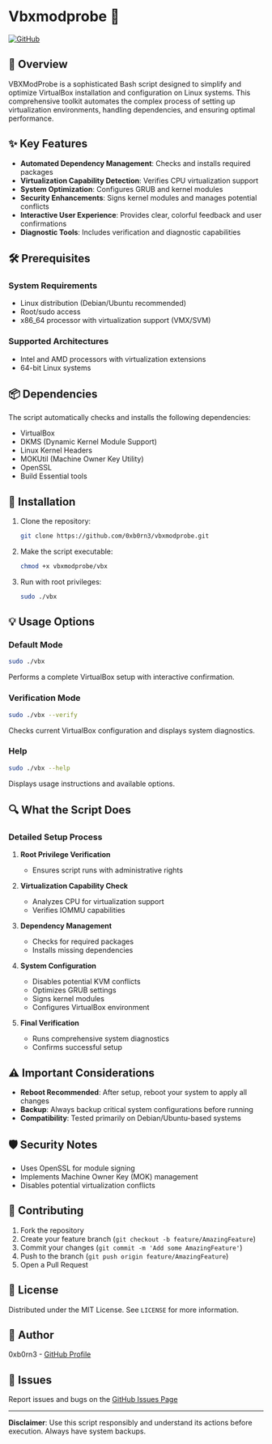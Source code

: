 # Vbxmodprobe 🔐

[![GitHub](https://img.shields.io/badge/GitHub-0xb0rn3-blue?style=flat&logo=github)](https://github.com/0xb0rn3)

## 🚀 Overview

VBXModProbe is a sophisticated Bash script designed to simplify and optimize VirtualBox installation and configuration on Linux systems. This comprehensive toolkit automates the complex process of setting up virtualization environments, handling dependencies, and ensuring optimal performance.

## ✨ Key Features

- **Automated Dependency Management**: Checks and installs required packages
- **Virtualization Capability Detection**: Verifies CPU virtualization support
- **System Optimization**: Configures GRUB and kernel modules
- **Security Enhancements**: Signs kernel modules and manages potential conflicts
- **Interactive User Experience**: Provides clear, colorful feedback and user confirmations
- **Diagnostic Tools**: Includes verification and diagnostic capabilities

## 🛠 Prerequisites

### System Requirements
- Linux distribution (Debian/Ubuntu recommended)
- Root/sudo access
- x86_64 processor with virtualization support (VMX/SVM)

### Supported Architectures
- Intel and AMD processors with virtualization extensions
- 64-bit Linux systems

## 📦 Dependencies

The script automatically checks and installs the following dependencies:
- VirtualBox
- DKMS (Dynamic Kernel Module Support)
- Linux Kernel Headers
- MOKUtil (Machine Owner Key Utility)
- OpenSSL
- Build Essential tools

## 🔧 Installation

1. Clone the repository:
   ```bash
   git clone https://github.com/0xb0rn3/vbxmodprobe.git
   ```

2. Make the script executable:
   ```bash
   chmod +x vbxmodprobe/vbx
   ```

3. Run with root privileges:
   ```bash
   sudo ./vbx
   ```

## 💡 Usage Options

### Default Mode
```bash
sudo ./vbx
```
Performs a complete VirtualBox setup with interactive confirmation.

### Verification Mode
```bash
sudo ./vbx --verify
```
Checks current VirtualBox configuration and displays system diagnostics.

### Help
```bash
sudo ./vbx --help
```
Displays usage instructions and available options.

## 🔍 What the Script Does

### Detailed Setup Process
1. **Root Privilege Verification**
   - Ensures script runs with administrative rights

2. **Virtualization Capability Check**
   - Analyzes CPU for virtualization support
   - Verifies IOMMU capabilities

3. **Dependency Management**
   - Checks for required packages
   - Installs missing dependencies
   
4. **System Configuration**
   - Disables potential KVM conflicts
   - Optimizes GRUB settings
   - Signs kernel modules
   - Configures VirtualBox environment

5. **Final Verification**
   - Runs comprehensive system diagnostics
   - Confirms successful setup

## ⚠️ Important Considerations

- **Reboot Recommended**: After setup, reboot your system to apply all changes
- **Backup**: Always backup critical system configurations before running
- **Compatibility**: Tested primarily on Debian/Ubuntu-based systems

## 🛡️ Security Notes

- Uses OpenSSL for module signing
- Implements Machine Owner Key (MOK) management
- Disables potential virtualization conflicts

## 🤝 Contributing

1. Fork the repository
2. Create your feature branch (`git checkout -b feature/AmazingFeature`)
3. Commit your changes (`git commit -m 'Add some AmazingFeature'`)
4. Push to the branch (`git push origin feature/AmazingFeature`)
5. Open a Pull Request

## 📄 License

Distributed under the MIT License. See `LICENSE` for more information.

## 👥 Author

0xb0rn3 - [GitHub Profile](https://github.com/0xb0rn3)

## 🐞 Issues

Report issues and bugs on the [GitHub Issues Page](https://github.com/0xb0rn3/vbxmodprobe/issues)

---

**Disclaimer**: Use this script responsibly and understand its actions before execution. Always have system backups.

